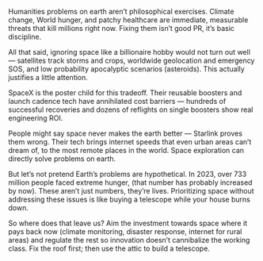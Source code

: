 Humanities problems on earth aren’t philosophical exercises. Climate change, World hunger, and patchy healthcare are immediate, measurable threats that kill millions right now. Fixing them isn’t good PR, it’s basic discipline.

All that said, ignoring space like a billionaire hobby would not turn out well — satellites track storms and crops, worldwide geolocation and emergency SOS, and low probability apocalyptic scenarios (asteroids). This actually justifies a little attention.

SpaceX is the poster child for this tradeoff. Their reusable boosters and launch cadence tech have annihilated cost barriers — hundreds of successful recoveries and dozens of reflights on single boosters show real engineering ROI.

People might say space never makes the earth better — Starlink proves them wrong. Their tech brings internet speeds that even urban areas can’t dream of, to the most remote places in the world. Space exploration can directly solve problems on earth.

But let’s not pretend Earth’s problems are hypothetical. In 2023, over 733 million people faced extreme hunger, (that number has probably increased by now). These aren’t just numbers, they’re lives. Prioritizing space without addressing these issues is like buying a telescope while your house burns down.

So where does that leave us? Aim the investment towards space where it pays back now (climate monitoring, disaster response, internet for rural areas) and regulate the rest so innovation doesn’t cannibalize the working class. Fix the roof first; then use the attic to build a telescope.